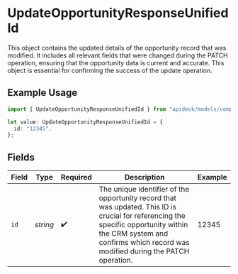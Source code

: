 # UpdateOpportunityResponseUnifiedId

This object contains the updated details of the opportunity record that was modified. It includes all relevant fields that were changed during the PATCH operation, ensuring that the opportunity data is current and accurate. This object is essential for confirming the success of the update operation.

## Example Usage

```typescript
import { UpdateOpportunityResponseUnifiedId } from "apideck/models/components";

let value: UpdateOpportunityResponseUnifiedId = {
  id: "12345",
};
```

## Fields

| Field                                                                                                                                                                                                                  | Type                                                                                                                                                                                                                   | Required                                                                                                                                                                                                               | Description                                                                                                                                                                                                            | Example                                                                                                                                                                                                                |
| ---------------------------------------------------------------------------------------------------------------------------------------------------------------------------------------------------------------------- | ---------------------------------------------------------------------------------------------------------------------------------------------------------------------------------------------------------------------- | ---------------------------------------------------------------------------------------------------------------------------------------------------------------------------------------------------------------------- | ---------------------------------------------------------------------------------------------------------------------------------------------------------------------------------------------------------------------- | ---------------------------------------------------------------------------------------------------------------------------------------------------------------------------------------------------------------------- |
| `id`                                                                                                                                                                                                                   | *string*                                                                                                                                                                                                               | :heavy_check_mark:                                                                                                                                                                                                     | The unique identifier of the opportunity record that was updated. This ID is crucial for referencing the specific opportunity within the CRM system and confirms which record was modified during the PATCH operation. | 12345                                                                                                                                                                                                                  |